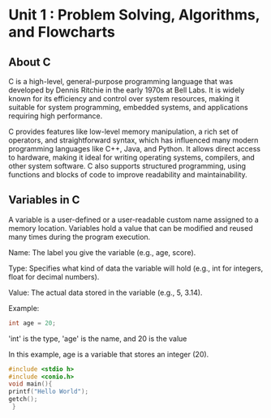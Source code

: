 # Unit 1 : Problem Solving, Algorithms, and Flowcharts

## About C
C is a high-level, general-purpose programming language that was developed by Dennis Ritchie in the early 1970s at Bell Labs. It is widely known for its efficiency and control over system resources, making it suitable for system programming, embedded systems, and applications requiring high performance.

C provides features like low-level memory manipulation, a rich set of operators, and straightforward syntax, which has influenced many modern programming languages like C++, Java, and Python. It allows direct access to hardware, making it ideal for writing operating systems, compilers, and other system software. C also supports structured programming, using functions and blocks of code to improve readability and maintainability.

## Variables in C 

A variable is a user-defined or a user-readable custom name assigned to a memory location. Variables hold a value that can be modified and reused many times during the program execution.

Name: The label you give the variable (e.g., age, score).

Type: Specifies what kind of data the variable will hold (e.g., int for integers, float for decimal numbers).

Value: The actual data stored in the variable (e.g., 5, 3.14).


Example:

```c
int age = 20;
```

 'int' is the type, 'age' is the name, and 20 is the value

In this example, age is a variable that stores an integer (20).



```c
#include <stdio h>
#include <conio.h>
void main(){
printf("Hello World");
getch();
 }
```
